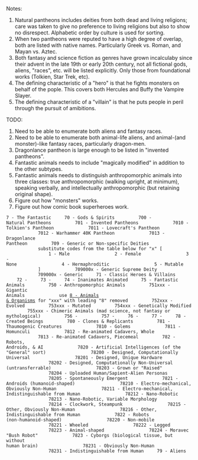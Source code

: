 Notes:

1. Natural pantheons includes deities from both dead and living religions; care was taken to give no preference to living religions but also
to show no disrespect. Alphabetic order by culture is used for sorting.
2. When two pantheons were reputed to have a high degree of overlap, both are listed with native names. Particularly Greek vs. Roman, and Mayan vs. Aztec.
3. Both fantasy and science fiction as genres have grown incalculaby since their advent in the late 19th or early 20th century, not all fictional gods, aliens, "races", etc. will be listed explicitly. Only those from foundational works (Tolkien, Star Trek, etc).
4. The defining characteristic of a "hero" is that he fights monsters on behalf of the pople. This covers both Hercules and Buffy the Vampire Slayer.
5. The defining characteristic of a "villain" is that he puts people in peril through the pursuit of amibitions.

TODO:

1. Need to be able to enumerate both aliens and fantasy races.
2. Need to be able to enumerate both animal-life aliens, and animal-(and monster)-like fantasy races, particularly dragon-men.
3. Dragonlance pantheon is large enough to be listed in "invented pantheons".
4. Fantastic animals needs to include "magically modified" in addition to the other subtypes.
5. Fantastic animals needs to distinguish anthropomorphic animals into three classes: true anthropomorphic (walking upright, at minimum), speaking verbally, and intellectually anthropomorphic (but retaining original shape).
6. Figure out how "monsters" works.
7. Figure out how comic book superheroes work.


<code>7 - The Fantastic
    70 - Gods & Spirits
        700 - Natural Pantheons
        701 - Invented Pantheons
            7010 - Tolkien's Pantheon
            7011 - Lovecraft's Pantheon
            7012 - Warhammer 40K Pantheon
            7013 - Dragonlance Pantheon
        709 - Generic or Non-specific Deities
            substitute codes from the table below for "x" \[
                1 - Male
                2 - Female
                3 - None
                4 - Hermaphroditic
                5 - Mutable
            \]
            709000x - Generic Supreme Deity
            709000x - Generic 
    71 - Classic Heroes & Villains
    72 - 
    73 - 
    74 - Inanimates Animated
    75 - Fantastic Animals
        750 - Anthropomorphic Animals
        751xxx - Gigantic Animals
            use [8 - Animals & Organisms](/codes/protag_antag/8.md) for "xxx" with leading "8" removed
        752xxx - Evolved
        753xxx - Mutated
        754xxx - Genetically Modified
        755xxx - Chimeric Animals (mad science, not fantasy or mythological)
        756 - 
        757 - 
    76 - 
    77 - 
    78 - Created Beings
        780 - Clones & Replicants
        781 - Thaumogenic Creatures
            7810 - Golems
            7811 - Homunculi
            7812 - Re-animated Cadavers, Whole
            7813 - Re-animated Cadavers, Piecemeal
        782 - Robots, Androids, & AI
            7820 - Artificial Intelligences (of the "General" sort)
                78200 - Designed, Computationally Universal
                78201 - Designed, Unique Hardware 
                78202 - Designed, Computationally Non-Universal (untransferrable)
                78203 - Grown or "Raised"
                78204 - Uploaded Human/Sapient-Alien Personas
                78205 - Spontaneously Emergent
            7821 - Androids (humanoid-shaped)
                78210 - Electro-mechanical, Obviously Non-Human
                78211 - Electro-mechanical, Indistinguishable from Human
                78212 - Nano-Robotic
                78213 - Nano-Robotic, Variable Morphology
                78214 - Clockwork, Steampunk
                78215 - Other, Obviously Non-Human
                78216 - Other, Indistinguishable from Human
            7822 - Robots (non-humanoid-shaped)
                78220 - Non-mobile
                78221 - Wheeled
                78222 - Legged
                78223 - Animal-shaped
                78224 - Moravec "Bush Robot"
            7823 - Cyborgs (biological tissue, but without human brain)
                78231 - Obviously Non-Human
                78231 - Indistinguishable from Human
    79 - Aliens
</code>
